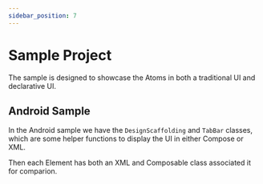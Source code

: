 ```yaml
---
sidebar_position: 7
---
```



# Sample Project

The sample is designed to showcase the Atoms in both a traditional UI and declarative UI.

## Android Sample

In the Android sample we have the `DesignScaffolding` and `TabBar` classes, which are some helper functions to display the UI in either Compose or XML.

Then each Element has both an XML and Composable class associated it for comparion.

